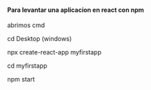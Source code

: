 #### Para levantar una aplicacion en react con npm

abrimos cmd

cd Desktop (windows)

npx create-react-app myfirstapp

cd myfirstapp

npm start

